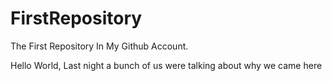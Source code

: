 # FirstRepository
The First Repository In My Github Account.

Hello World,
Last night a bunch of us were talking about why we came here
